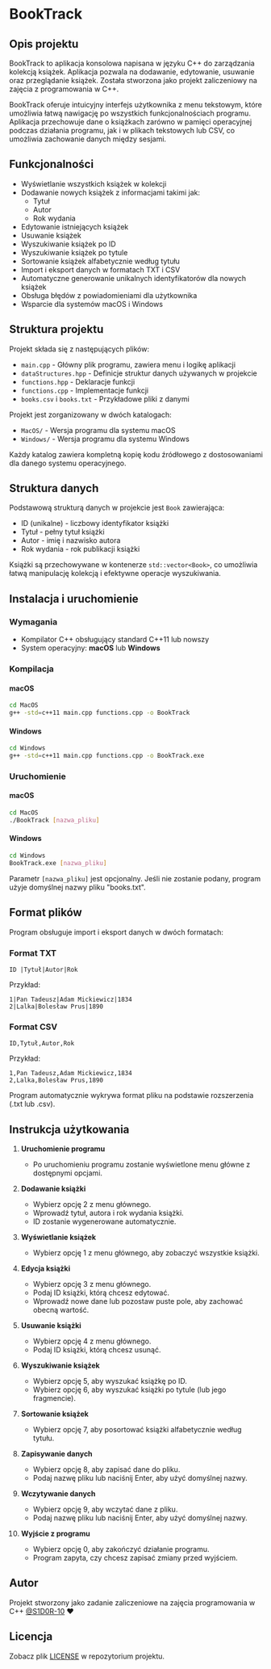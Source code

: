 # BookTrack

## Opis projektu
BookTrack to aplikacja konsolowa napisana w języku C++ do zarządzania kolekcją książek. Aplikacja pozwala na dodawanie, edytowanie, usuwanie oraz przeglądanie książek. Została stworzona jako projekt zaliczeniowy na zajęcia z programowania w C++.

BookTrack oferuje intuicyjny interfejs użytkownika z menu tekstowym, które umożliwia łatwą nawigację po wszystkich funkcjonalnościach programu. Aplikacja przechowuje dane o książkach zarówno w pamięci operacyjnej podczas działania programu, jak i w plikach tekstowych lub CSV, co umożliwia zachowanie danych między sesjami.

## Funkcjonalności

- Wyświetlanie wszystkich książek w kolekcji
- Dodawanie nowych książek z informacjami takimi jak:
  - Tytuł
  - Autor
  - Rok wydania
- Edytowanie istniejących książek
- Usuwanie książek
- Wyszukiwanie książek po ID
- Wyszukiwanie książek po tytule
- Sortowanie książek alfabetycznie według tytułu
- Import i eksport danych w formatach TXT i CSV
- Automatyczne generowanie unikalnych identyfikatorów dla nowych książek
- Obsługa błędów z powiadomieniami dla użytkownika
- Wsparcie dla systemów macOS i Windows

## Struktura projektu

Projekt składa się z następujących plików:

- `main.cpp` - Główny plik programu, zawiera menu i logikę aplikacji
- `dataStructures.hpp` - Definicje struktur danych używanych w projekcie
- `functions.hpp` - Deklaracje funkcji
- `functions.cpp` - Implementacje funkcji
- `books.csv` i `books.txt` - Przykładowe pliki z danymi

Projekt jest zorganizowany w dwóch katalogach:
- `MacOS/` - Wersja programu dla systemu macOS
- `Windows/` - Wersja programu dla systemu Windows

Każdy katalog zawiera kompletną kopię kodu źródłowego z dostosowaniami dla danego systemu operacyjnego.

## Struktura danych

Podstawową strukturą danych w projekcie jest `Book` zawierająca:
- ID (unikalne) - liczbowy identyfikator książki
- Tytuł - pełny tytuł książki
- Autor - imię i nazwisko autora
- Rok wydania - rok publikacji książki

Książki są przechowywane w kontenerze `std::vector<Book>`, co umożliwia łatwą manipulację kolekcją i efektywne operacje wyszukiwania.

## Instalacja i uruchomienie

### Wymagania
- Kompilator C++ obsługujący standard C++11 lub nowszy
- System operacyjny: **macOS** lub **Windows**

### Kompilacja

#### macOS
```bash
cd MacOS
g++ -std=c++11 main.cpp functions.cpp -o BookTrack
```

#### Windows
```bash
cd Windows
g++ -std=c++11 main.cpp functions.cpp -o BookTrack.exe
```

### Uruchomienie

#### macOS
```bash
cd MacOS
./BookTrack [nazwa_pliku]
```

#### Windows
```bash
cd Windows
BookTrack.exe [nazwa_pliku]
```

Parametr `[nazwa_pliku]` jest opcjonalny. Jeśli nie zostanie podany, program użyje domyślnej nazwy pliku "books.txt".

## Format plików

Program obsługuje import i eksport danych w dwóch formatach:

### Format TXT
```
ID |Tytuł|Autor|Rok
```

Przykład:
```
1|Pan Tadeusz|Adam Mickiewicz|1834
2|Lalka|Bolesław Prus|1890
```

### Format CSV
```
ID,Tytuł,Autor,Rok
```

Przykład:
```
1,Pan Tadeusz,Adam Mickiewicz,1834
2,Lalka,Bolesław Prus,1890
```

Program automatycznie wykrywa format pliku na podstawie rozszerzenia (.txt lub .csv).

## Instrukcja użytkowania

1. **Uruchomienie programu**
   - Po uruchomieniu programu zostanie wyświetlone menu główne z dostępnymi opcjami.

2. **Dodawanie książki**
   - Wybierz opcję 2 z menu głównego.
   - Wprowadź tytuł, autora i rok wydania książki.
   - ID zostanie wygenerowane automatycznie.

3. **Wyświetlanie książek**
   - Wybierz opcję 1 z menu głównego, aby zobaczyć wszystkie książki.

4. **Edycja książki**
   - Wybierz opcję 3 z menu głównego.
   - Podaj ID książki, którą chcesz edytować.
   - Wprowadź nowe dane lub pozostaw puste pole, aby zachować obecną wartość.

5. **Usuwanie książki**
   - Wybierz opcję 4 z menu głównego.
   - Podaj ID książki, którą chcesz usunąć.

6. **Wyszukiwanie książek**
   - Wybierz opcję 5, aby wyszukać książkę po ID.
   - Wybierz opcję 6, aby wyszukać książki po tytule (lub jego fragmencie).

7. **Sortowanie książek**
   - Wybierz opcję 7, aby posortować książki alfabetycznie według tytułu.

8. **Zapisywanie danych**
   - Wybierz opcję 8, aby zapisać dane do pliku.
   - Podaj nazwę pliku lub naciśnij Enter, aby użyć domyślnej nazwy.

9. **Wczytywanie danych**
   - Wybierz opcję 9, aby wczytać dane z pliku.
   - Podaj nazwę pliku lub naciśnij Enter, aby użyć domyślnej nazwy.

10. **Wyjście z programu**
    - Wybierz opcję 0, aby zakończyć działanie programu.
    - Program zapyta, czy chcesz zapisać zmiany przed wyjściem.

## Autor
Projekt stworzony jako zadanie zaliczeniowe na zajęcia programowania w C++ 
[@S1D0R-10](https://www.github.com/S1D0R-10) ❤️

## Licencja
Zobacz plik [LICENSE](LICENSE) w repozytorium projektu.
